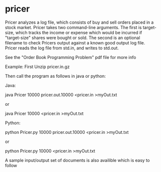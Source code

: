 # pricer

Pricer analyzes a log file, which consists of buy and sell orders placed
in a stock market. Pricer takes two command-line arguments. The first is target-size,
which tracks the income or expense which would be incurred if "target-size" shares were bought
or sold. The second is an optional filename to check Pricers output against a known good
output log file. Pricer reads the log file from std.in, and writes to std.out.

See the "Order Book Programming Problem" pdf file for more info

Example:
First Unzip pricer.in.gz

Then call the program as follows in java or python:

Java:

java Pricer 10000 pricer.out.10000 <pricer.in >myOut.txt

or

java Pricer 10000 <pricer.in >myOut.txt

Python:

python Pricer.py 10000 pricer.out.10000 <pricer.in >myOut.txt

or

python Pricer.py 10000 <pricer.in >myOut.txt

A sample input/output set of documents is also availible which is easy to follow
